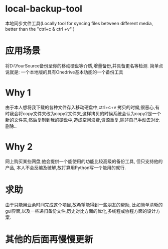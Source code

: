 # local-backup-tool
本地同步文件工具(Locally tool for  syncing files between different media, better than the "ctrl+c &amp; ctrl +v" )
# 应用场景
将D:\YourSource备份至你的移动硬盘等介质,增量备份,并具备更名等检测. 简单点说就是: 一个本地版的具有Onedrive基本功能的一个备份工具
# Why 1
由于本人想将我下载的各种文件存入移动硬盘中,ctrl+c+v 拷贝的时候,很恶心,有时我会将copy文件夹改为copy2文件夹,这样拷贝的时候系统会认为copy2是一个新的文件夹,然后复制到我的硬盘中,造成空间浪费,资源重复,除非自己手动去对比删除..
# Why 2
网上购买某些网盘,他会提供一个能使用的功能比较高级的备份工具, 但只支持他的产品, 本人不会反编及破解,故打算用Python写一个能用的就行.

# 求助
由于只能用业余时间完成这个项目,故希望能得到一些朋友的帮助, 比如简单清晰的gui界面,以及一些递归备份文件,历史对比方面的优化,多线程或协程方面的设计方案.

# 其他的后面再慢慢更新
